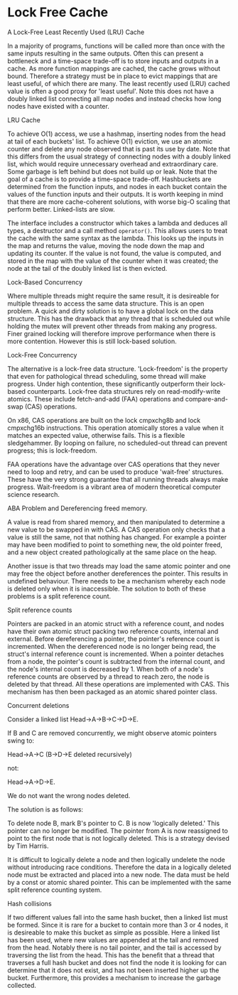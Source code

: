 # Lock Free Cache
A Lock-Free Least Recently Used (LRU) Cache

In a majority of programs, functions will be called more than once with the same inputs resulting in the same outputs. Often this can present a bottleneck and a time-space trade-off is to store inputs and outputs in a cache. As more function mappings are cached, the cache grows without bound. Therefore a strategy must be in place to evict mappings that are least useful, of which there are many. The least recently used (LRU) cached value is often a good proxy for 'least useful'.
Note this does not have a doubly linked list connecting all map nodes and instead checks how long nodes have existed with a counter.

LRU Cache

To achieve O(1) access, we use a hashmap, inserting nodes from the head at tail of each buckets' list. To achieve O(1) eviction, we use an atomic counter and delete any node observed that is past its use by date. Note that this differs from the usual strategy of connecting nodes with a doubly linked list, which would require unnecessary overhead and extraordinary care. Some garbage is left behind but does not build up or leak. Note that the goal of a cache is to provide a time-space trade-off.
Hashbuckets are determined from the function inputs, and nodes in each bucket contain the values of the function inputs and their outputs. It is worth keeping in mind that there are more cache-coherent solutions, with worse big-O scaling that perform better. Linked-lists are slow.

The interface includes a constructor which takes a lambda and deduces all types, a destructor and a call method `operator()`. This allows users to treat the cache with the same syntax as the lambda. This looks up the inputs in the map and returns the value, moving the node down the map and updating its counter. If the value is not found, the value is computed, and stored in the map with the value of the counter when it was created; the node at the tail of the doubly linked list is then evicted.

Lock-Based Concurrency

Where multiple threads might require the same result, it is desireable for multiple threads to access the same data structure. This is an open problem. A quick and dirty solution is to have a global lock on the data structure. This has the drawback that any thread that is scheduled out while holding the mutex will prevent other threads from making any progress. Finer grained locking will therefore improve performance when there is more contention. However this is still lock-based solution.

Lock-Free Concurrency

The alternative is a lock-free data structure. 'Lock-freedom' is the property that even for pathological thread scheduling, some thread will make progress. Under high contention, these significantly outperform their lock-based counterparts. Lock-free data structures rely on read-modify-write atomics. These include fetch-and-add (FAA) operations and compare-and-swap (CAS) operations.

On x86, CAS operations are built on the lock cmpxchg8b and lock cmpxchg16b instructions. This operation atomically stores a value when it matches an expected value, otherwise fails. This is a flexible sledgehammer. By looping on failure, no scheduled-out thread can prevent progress; this is lock-freedom.

FAA operations have the advantage over CAS operations that they never need to loop and retry, and can be used to produce 'wait-free' structures. These have the very strong guarantee that all running threads always make progress. Wait-freedom is a vibrant area of modern theoretical computer science research.

ABA Problem and Dereferencing freed memory.

A value is read from shared memory, and then manipulated to determine a new value to be swapped in with CAS. A CAS operation only checks that a value is still the same, not that nothing has changed. For example a pointer may have been modified to point to something new, the old pointer freed, and a new object created pathologically at the same place on the heap.

Another issue is that two threads may load the same atomic pointer and one may free the object before another dereferences the pointer. This results in undefined behaviour. There needs to be a mechanism whereby each node is deleted only when it is inaccessible. The solution to both of these problems is a split reference count.

Split reference counts

Pointers are packed in an atomic struct with a reference count, and nodes have their own atomic struct packing two reference counts, internal and external. Before dereferencing a pointer, the pointer's reference count is incremented. When the dereferenced node is no longer being read, the struct's internal reference count is incremented. When a pointer detaches from a node, the pointer's count is subtracted from the internal count, and the node's internal count is decreased by 1. When both of a node's reference counts are observed by a thread to reach zero, the node is deleted by that thread. All these operations are implemented with CAS.
This mechanism has then been packaged as an atomic shared pointer class.

Concurrent deletions

Consider a linked list Head->A->B->C->D->E.

If B and C are removed concurrently, we might observe atomic pointers swing to:

  Head->A->C (B->D->E deleted recursively)
  
not:

  Head->A->D->E.
  
  We do not want the wrong nodes deleted.

The solution is as follows:

To delete node B, mark B's pointer to C. B is now 'logically deleted.' This pointer can no longer be modified. The pointer from A is now reassigned to point to the first node that is not logically deleted. This is a strategy devised by Tim Harris.

It is difficult to logically delete a node and then logically undelete the node without introducing race conditions. Therefore the data in a logically deleted node must be extracted and placed into a new node. The data must be held by a const or atomic shared pointer. This can be implemented with the same split reference counting system.

Hash collisions

If two different values fall into the same hash bucket, then a linked list must be formed. Since it is rare for a bucket to contain more than 3 or 4 nodes, it is desireable to make this bucket as simple as possible. Here a linked list has been used, where new values are appended at the tail and removed from the head. Notably there is no tail pointer, and the tail is accessed by traversing the list from the head. This has the benefit that a thread that traverses a full hash bucket and does not find the node it is looking for can determine that it does not exist, and has not been inserted higher up the bucket. Furthermore, this provides a mechanism to increase the garbage collected.
